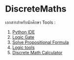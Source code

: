 # DiscreteMaths
เอกสารสำหรับนักศึกษา
Tools : 
1. [Python IDE](https://www.onlinegdb.com/online_python_compiler)
1. [Logic Gate](https://academo.org/demos/logic-gate-simulator/)
1. [Solve Propositional Formula](http://logictools.org/)
1. [Logic tools](https://www.wolframalpha.com/examples/mathematics/discrete-mathematics/)
1. [Discrete Math Calculator](https://www.mathcelebrity.com/lesplan.php?key=discrete)
